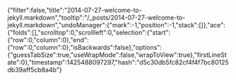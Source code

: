 {"filter":false,"title":"2014-07-27-welcome-to-jekyll.markdown","tooltip":"/_posts/2014-07-27-welcome-to-jekyll.markdown","undoManager":{"mark":-1,"position":-1,"stack":[]},"ace":{"folds":[],"scrolltop":0,"scrollleft":0,"selection":{"start":{"row":0,"column":0},"end":{"row":0,"column":0},"isBackwards":false},"options":{"guessTabSize":true,"useWrapMode":false,"wrapToView":true},"firstLineState":0},"timestamp":1425488097297,"hash":"d5c30db5fc82cf4f4f7bc80125db39aff5cb8a4b"}